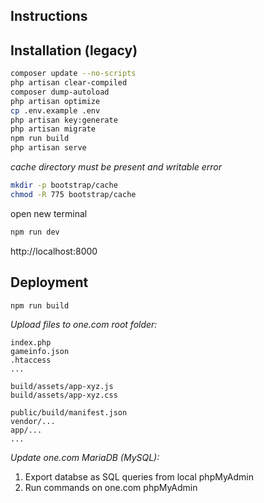 ## Instructions

## Installation (legacy)
```bash
composer update --no-scripts
php artisan clear-compiled 
composer dump-autoload
php artisan optimize
cp .env.example .env
php artisan key:generate
php artisan migrate
npm run build
php artisan serve
```

*cache directory must be present and writable error*
```bash
mkdir -p bootstrap/cache
chmod -R 775 bootstrap/cache
```

open new terminal
```bash
npm run dev
```
http://localhost:8000

## Deployment
```bash
npm run build
```

*Upload files to one.com root folder:*
```
index.php
gameinfo.json
.htaccess
...

build/assets/app-xyz.js
build/assets/app-xyz.css

public/build/manifest.json
vendor/...
app/...
...
```

*Update one.com MariaDB (MySQL):*
1. Export databse as SQL queries from local phpMyAdmin
2. Run commands on one.com phpMyAdmin
